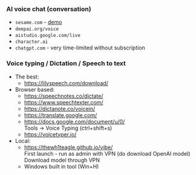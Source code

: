 ### AI voice chat (conversation)
* `sesame.com` - [demo](https://www.sesame.com/research/crossing_the_uncanny_valley_of_voice#demo)
* `deepai.org/voice`
* `aistudio.google.com/live`
* `character.ai`
* `chatgpt.com` - very time-limited without subscription

### Voice typing / Dictation / Speech to text
* The best:
  * https://lilyspeech.com/download/
* Browser based:
  * https://speechnotes.co/dictate/
  * https://www.speechtexter.com/
  * https://dictanote.co/voicein/
  * https://translate.google.com/
  * https://docs.google.com/document/u/0/ \
    Tools -> Voice Typing (ctrl+shift+s)
  * https://voicetyper.io/
* Local:
  * https://thewh1teagle.github.io/vibe/ \
    First launch - run as admin with VPN (do download OpenAI model) \
    Download model through VPN
  * Windows built in tool (Win+H)
